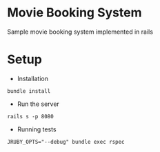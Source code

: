 # Movie Booking System

Sample movie booking system implemented in rails

# Setup
 - Installation
 ```
 bundle install
 ```

 - Run the server
 ```
 rails s -p 8080
 ```
 
 - Running tests
 ```
 JRUBY_OPTS="--debug" bundle exec rspec
 ```
